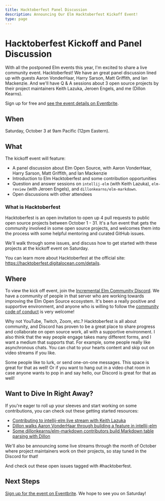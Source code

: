 ```yaml
---
title: Hacktoberfest Panel Discussion
description: Announcing Our Elm Hacktoberfest Kickoff Event!
type: page
---
```


# Hacktoberfest Kickoff and Panel Discussion

With all the postponed Elm events this year, I'm excited to share a live community event. Hacktoberfest! We have an great panel discussion lined up with guests Aaron VonderHaar, Harry Sarson, Matt Griffith, and Ian Mackenzie. And we'll have Q & A sessions about 3 open source projects by their project maintainers Keith Lazuka, Jeroen Engels, and me (Dillon Kearns).

Sign up for free and [see the event details on Eventbrite](https://www.eventbrite.com/e/elm-hacktoberfest-kickoff-and-panel-discussion-tickets-123112317255).

## When

Saturday, October 3 at 9am Pacific (12pm Eastern).

## What

The kickoff event will feature:

- A panel discussion about Elm Open Source, with Aaron VonderHaar, Harry Sarson, Matt Griffith, and Ian Mackenzie
- Introduction to Elm Hacktoberfest and some contribution opportunities
- Question and answer sessions on `intellij-elm` (with Keith Lazuka), `elm-review` (with Jeroen Engels), and `dillonkearns/elm-markdown`.
- Open discussions with other attendees

### What is Hacktoberfest

Hacktoberfest is an open invitation to open up 4 pull requests to public open source projects between October 1 - 31. It's a fun event that gets the community involved in some open source projects, and welcomes them into the process with some helpful mentoring and curated GitHub issues.

We'll walk through some issues, and discuss how to get started with these projects at the kickoff event on Saturday.

You can learn more about Hacktoberfest at the official site: <https://hacktoberfest.digitalocean.com/details>.

## Where

To view the kick off event, join the [Incremental Elm Community Discord](/chat). We have a community of people in that server who are working towards improving the Elm Open Source ecosystem. It's been a really positive and supportive environment, and anyone who is willing to follow the [community code of conduct](/code-of-conduct) is very welcome!

Why not YouTube, Twitch, Zoom, etc.? Hacktoberfest is all about community, and Discord has proven to be a great place to share progress and collaborate on open source work, all with a supportive environment. I also think that the way people engage takes many different forms, and I want a medium that supports that. For example, some people really like asynchronous chats. You can chat to your hearts content and skip out on video streams if you like.

Some people like to lurk, or send one-on-one messages. This space is great for that as well! Or if you want to hang out in a video chat room in case anyone wants to pop in and say hello, our Discord is great for that as well!

## Want to Dive In Right Away?

If you're eager to roll up your sleeves and start working on some contributions, you can check out these getting started resources:

- [Contributing to intellij-elm live stream with Keith Lazuka](https://www.youtube.com/watch?v=GcWF-ZOLe5k)
- [Dillon walks Aaron VonderHaar through building a feature in intellij-elm](https://www.youtube.com/watch?v=8ihh7HNXlaU)
- [Some dillonkearns/elm-markdown contributors build Markdown table parsing with Dillon](https://www.youtube.com/watch?v=5Py9cKXMUrE)

We'll also be announcing some live streams through the month of October where project maintainers work on their projects, so stay tuned in the Discord for that!

And check out these open issues tagged with #hacktoberfest.

## Next Steps

[Sign up for the event on Eventbrite](https://www.eventbrite.com/e/elm-hacktoberfest-kickoff-and-panel-discussion-tickets-123112317255). We hope to see you on Saturday!
